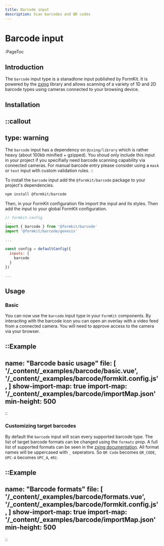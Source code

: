 ```yaml
---
title: Barcode input
description: Scan barcodes and QR codes
---
```


# Barcode input

:PageToc

## Introduction

The `barcode` input type is a stanadlone input published by FormKit. It is powered by the [zxing](https://github.com/zxing/zxing) library and allows scanning of a variety of 1D and 2D barcode types using cameras connected to your browsing device.

## Installation

::callout
---
type: warning
---
The `barcode` input has a dependency on `@zxing/library` which is rather heavy (about 100kb minified + gzipped). You shoud only include this input in your project if you specifially need barcode scanning capability via connected cameras. For manual barcode entry please consider using a `mask` or `text` input with custom validation rules.
::

To install the `barcode` input add the `@formkit/barcode` package to your project's dependencies.

```sh
npm install @formkit/barcode
```

Then, in your FormKit configuration file import the input and its styles. Then add the input to your global FormKit configuration.

```js
// formkit.config
...
import { barcode } from '@formkit/barcode'
import '@formkit/barcode/genesis'

...

const config = defaultConfig({
  inputs: {
    barcode
  }
})

...
```

## Usage

### Basic

You can now use the `barcode` input type in your `FormKit` components. By interacting with the barcode icon you can open an overlay with a video feed from a connected camera. You will need to approve access to the camera via your browser.

::Example
---
name: "Barcode basic usage"
file: [
  '/\_content/_examples/barcode/basic.vue',
  '/\_content/_examples/barcode/formkit.config.js',
]
show-import-map: true
import-map: '/\_content/_examples/barcode/importMap.json'
min-height: 500
---
::

### Customizing target barcodes

By default the `barcode` input will scan every supported barcode type. The list of target barcode formats can be changed using the `formats` prop. A full list of supported formats can be seen in the [zxing documentation](https://github.com/zxing/zxing#supported-formats). All format names will be uppercased with `_` seperators. So `QR Code` becomes `QR_CODE`, `UPC-A` becomes `UPC_A`, etc.

::Example
---
name: "Barcode formats"
file: [
  '/\_content/_examples/barcode/formats.vue',
  '/\_content/_examples/barcode/formkit.config.js',
]
show-import-map: true
import-map: '/\_content/_examples/barcode/importMap.json'
min-height: 500
---
::